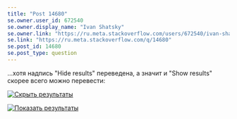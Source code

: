 ```yaml
---
title: "Post 14680"
se.owner.user_id: 672540
se.owner.display_name: "Ivan Shatsky"
se.owner.link: "https://ru.meta.stackoverflow.com/users/672540/ivan-shatsky"
se.link: "https://ru.meta.stackoverflow.com/q/14680"
se.post_id: 14680
se.post_type: question
---
```

<p>...хотя надпись &quot;Hide results&quot; переведена, а значит и &quot;Show results&quot; скорее всего можно перевести:</p>
<p><a href="https://i.sstatic.net/828qDI0T.png" rel="nofollow noreferrer"><img src="https://i.sstatic.net/828qDI0T.png" alt="Скрыть результаты" /></a></p>
<p><a href="https://i.sstatic.net/0DKuJaCY.png" rel="nofollow noreferrer"><img src="https://i.sstatic.net/0DKuJaCY.png" alt="Показать результаты" /></a></p>
